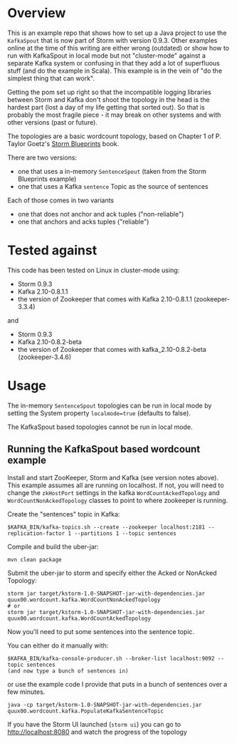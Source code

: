 # Overview

This is an example repo that shows how to set up a Java project to use the `KafkaSpout` that is now part of Storm with version 0.9.3.  Other examples online at the time of this writing are either wrong (outdated) or show how to run with KafkaSpout in local mode but not "cluster-mode" against a separate Kafka system or confusing in that they add a lot of superfluous stuff (and do the example in Scala).  This example is in the vein of "do the simplest thing that can work".

Getting the pom set up right so that the incompatible logging libraries between Storm and Kafka don't shoot the topology in the head is the hardest part (lost a day of my life getting that sorted out).  So that is probably the most fragile piece - it may break on other systems and with other versions (past or future).

The topologies are a basic wordcount topology, based on Chapter 1 of P. Taylor Goetz's [Storm Blueprints](https://www.packtpub.com/big-data-and-business-intelligence/storm-blueprints-patterns-distributed-real-time-computation) book.

There are two versions:

* one that uses a in-memory `SentenceSpout` (taken from the Storm Blueprints example)
* one that uses a Kafka `sentence` Topic as the source of sentences

Each of those comes in two variants

* one that does not anchor and ack tuples ("non-reliable")
* one that anchors and acks tuples ("reliable")


# Tested against

This code has been tested on Linux in cluster-mode using:

* Storm 0.9.3
* Kafka 2.10-0.8.1.1
* the version of Zookeeper that comes with Kafka 2.10-0.8.1.1 (zookeeper-3.3.4)

and

* Storm 0.9.3
* Kafka 2.10-0.8.2-beta
* the version of Zookeeper that comes with kafka_2.10-0.8.2-beta (zookeeper-3.4.6)


# Usage

The in-memory `SentenceSpout` topologies can be run in local mode by setting the System property `localmode=true` (defaults to false).

The KafkaSpout based topologies cannot be run in local mode.


## Running the KafkaSpout based wordcount example

Install and start ZooKeeper, Storm and Kafka (see version notes above).  This example assumes all are running on localhost.  If not, you will need to change the `zkHostPort` settings in the kafka `WordCountAckedTopology` and `WordCountNonAckedTopology` classes to point to where zookeeper is running.

Create the "sentences" topic in Kafka:

    $KAFKA_BIN/kafka-topics.sh --create --zookeeper localhost:2181 --replication-factor 1 --partitions 1 --topic sentences

Compile and build the uber-jar:

    mvn clean package

Submit the uber-jar to storm and specify either the Acked or NonAcked Topology:

    storm jar target/kstorm-1.0-SNAPSHOT-jar-with-dependencies.jar quux00.wordcount.kafka.WordCountNonAckedTopology
    # or
    storm jar target/kstorm-1.0-SNAPSHOT-jar-with-dependencies.jar quux00.wordcount.kafka.WordCountAckedTopology

Now you'll need to put some sentences into the sentence topic.

You can either do it manually with:

    $KAFKA_BIN/kafka-console-producer.sh --broker-list localhost:9092 --topic sentences
    (and now type a bunch of sentences in)

or use the example code I provide that puts in a bunch of sentences over a few minutes.

    java -cp target/kstorm-1.0-SNAPSHOT-jar-with-dependencies.jar quux00.wordcount.kafka.PopulateKafkaSentenceTopic


If you have the Storm UI launched (`storm ui`) you can go to [http://localhost:8080](http://localhost:8080) and watch the progress of the topology



